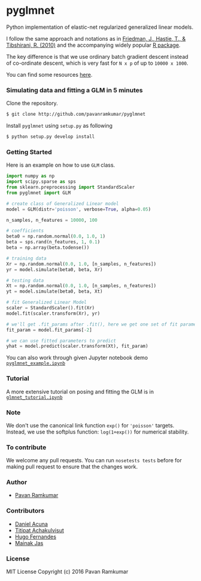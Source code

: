# pyglmnet

Python implementation of elastic-net regularized generalized linear models.

I follow the same approach and notations as in
[Friedman, J., Hastie, T., & Tibshirani, R. (2010)](https://core.ac.uk/download/files/153/6287975.pdf)
and the accompanying widely popular [R package](https://web.stanford.edu/~hastie/glmnet/glmnet_alpha.html).

The key difference is that we use ordinary batch gradient descent instead of
co-ordinate descent, which is very fast for `N x p` of up to `10000 x 1000`.

You can find some resources [here](doc/resources.md).


### Simulating data and fitting a GLM in 5 minutes

Clone the repository.

```bash
$ git clone http://github.com/pavanramkumar/pyglmnet
```

Install `pyglmnet` using `setup.py` as following

```bash
$ python setup.py develop install
```


### Getting Started

Here is an example on how to use `GLM` class.

```python
import numpy as np
import scipy.sparse as sps
from sklearn.preprocessing import StandardScaler
from pyglmnet import GLM

# create class of Generalized Linear model
model = GLM(distr='poisson', verbose=True, alpha=0.05)

n_samples, n_features = 10000, 100

# coefficients
beta0 = np.random.normal(0.0, 1.0, 1)
beta = sps.rand(n_features, 1, 0.1)
beta = np.array(beta.todense())

# training data
Xr = np.random.normal(0.0, 1.0, [n_samples, n_features])
yr = model.simulate(beta0, beta, Xr)

# testing data
Xt = np.random.normal(0.0, 1.0, [n_samples, n_features])
yt = model.simulate(beta0, beta, Xt)

# fit Generalized Linear Model
scaler = StandardScaler().fit(Xr)
model.fit(scaler.transform(Xr), yr)

# we'll get .fit_params after .fit(), here we get one set of fit parameters
fit_param = model.fit_params[-2]

# we can use fitted parameters to predict
yhat = model.predict(scaler.transform(Xt), fit_param)
```

You can also work through given Jupyter notebook demo
[`pyglmnet_example.ipynb`](http://nbviewer.jupyter.org/github/pavanramkumar/pyglmnet/blob/master/notebooks/pyglmnet_example.ipynb)


### Tutorial

A more extensive tutorial on posing and fitting the GLM is in
[`glmnet_tutorial.ipynb`](http://nbviewer.jupyter.org/github/pavanramkumar/pyglmnet/blob/master/notebooks/glmnet_tutorial.ipynb)

### Note

We don't use the canonical link function ```exp()``` for ```'poisson'``` targets.
Instead, we use the softplus function: ```log(1+exp())``` for numerical stability.

### To contribute

We welcome any pull requests. You can run
`nosetests tests` before for making pull request
to ensure that the changes work.

### Author

* [Pavan Ramkumar](http:/github.com/pavanramkumar)

### Contributors

* [Daniel Acuna](http:/github.com/daniel-acuna)
* [Titipat Achakulvisut](http:/github.com/titipata)
* [Hugo Fernandes](http:/github.com/hugoguh)
* [Mainak Jas](http:/github.com/jasmainak)

### License

MIT License Copyright (c) 2016 Pavan Ramkumar
